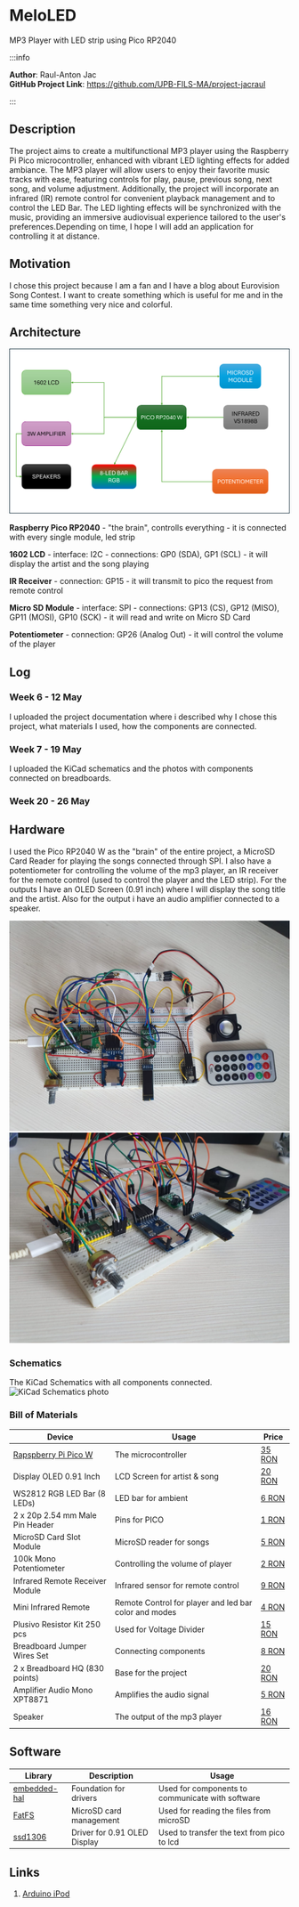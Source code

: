 # MeloLED
MP3 Player with LED strip using Pico RP2040

:::info 

**Author**: Raul-Anton Jac \
**GitHub Project Link**: https://github.com/UPB-FILS-MA/project-jacraul

:::

## Description

The project aims to create a multifunctional MP3 player using the Raspberry Pi Pico microcontroller, enhanced with vibrant LED lighting effects for added ambiance. The MP3 player will allow users to enjoy their favorite music tracks with ease, featuring controls for play, pause, previous song, next song, and volume adjustment. Additionally, the project will incorporate an infrared (IR) remote control for convenient playback management and to control the LED Bar. The LED lighting effects will be synchronized with the music, providing an immersive audiovisual experience tailored to the user's preferences.Depending on time, I hope I will add an application for controlling it at distance.

## Motivation

I chose this project because I am a fan and I have a blog about Eurovision Song Contest. I want to create something which is useful for me and in the same time something very nice and colorful.

## Architecture 

![Architecture photo](./schematicsforcomponents.png)


 **Raspberry Pico RP2040**
    - "the brain", controlls everything
    - it is connected with every single module, led strip

 **1602 LCD**
    - interface: I2C
    - connections: GP0 (SDA), GP1 (SCL)
    - it will display the artist and the song playing

 **IR Receiver**
    - connection: GP15
    - it will transmit to pico the request from remote control

 **Micro SD Module**
    - interface: SPI
    - connections: GP13 (CS), GP12 (MISO), GP11 (MOSI), GP10 (SCK)
    - it will read and write on Micro SD Card

 **Potentiometer**
    - connection: GP26 (Analog Out)
    - it will control the volume of the player

## Log

<!-- write every week your progress here -->

### Week 6 - 12 May
I uploaded the project documentation where i described why I chose this project, what materials I used, how the components are connected.
### Week 7 - 19 May
I uploaded the KiCad schematics and the photos with components connected on breadboards.
### Week 20 - 26 May

## Hardware

I used the Pico RP2040 W as the "brain" of the entire project, a MicroSD Card Reader for playing the songs connected through SPI. I also have a potentiometer for controlling the volume of the mp3 player, an IR receiver for the remote control (used to control the player and the LED strip). For the outputs I have an OLED Screen (0.91 inch) where I will display the song title and the artist. Also for the output i have an audio amplifier connected to a speaker.

![Hardware photo](./sch1.jpg)
![Hardware photo](./sch2.jpg)

### Schematics

The KiCad Schematics with all components connected.
![KiCad Schematics photo](./KiCad.png)


### Bill of Materials


| Device | Usage | Price |
|--------|--------|-------|
| [Rapspberry Pi Pico W](https://www.raspberrypi.com/documentation/microcontrollers/raspberry-pi-pico.html) | The microcontroller | [35 RON](https://www.optimusdigital.ro/en/raspberry-pi-boards/12394-raspberry-pi-pico-w.html) |
| Display OLED 0.91 Inch | LCD Screen for artist & song| [20 RON](https://robopiesa.ro/products/display-oled-lcd-0-91-inch-128x32?variant=46461636280662&currency=RON&utm_medium=product_sync&utm_source=google&utm_content=sag_organic&utm_campaign=sag_organic&srsltid=AfmBOopEj7zm9Ic7SDohv6ZHu2yxmUXJXWGerMoRqk_GPwhuHlWpKSD75TA) |
| WS2812 RGB LED Bar (8 LEDs) | LED bar for ambient | [6 RON](https://www.optimusdigital.ro/en/led-bars/753-bara-de-led-uri-rgb-ws2812-cu-8-led-uri.html) |
| 2 x 20p 2.54 mm Male Pin Header | Pins for PICO | [1 RON](https://www.optimusdigital.ro/en/pin-headers/8445-20-x-2p-254-mm-male-pin-header.html) |
|MicroSD Card Slot Module | MicroSD reader for songs | [5 RON](https://www.optimusdigital.ro/en/memories/1516-microsd-card-slot-module.html)|
| 100k Mono Potentiometer | Controlling the volume of player | [2 RON](https://www.optimusdigital.ro/en/potentiometers/1887-100k-mono-potentiometer.html?search_query=potentio&results=223)|
| Infrared Remote Receiver Module| Infrared sensor for remote control | [9 RON](https://www.optimusdigital.ro/en/others/755-modul-receptor-telecomanda-infrarou.html)|
| Mini Infrared Remote | Remote Control for player and led bar color and modes| [4 RON](https://www.optimusdigital.ro/en/others/11-mini-infrared-remote.html)|
| Plusivo Resistor Kit 250 pcs | Used for Voltage Divider | [15 RON](https://www.optimusdigital.ro/en/resistors/10928-250-pcs-plusivo-resistor-kit.html?search_query=resistors&results=184)|
| Breadboard Jumper Wires Set | Connecting components | [8 RON](https://www.optimusdigital.ro/en/wires-with-connectors/12-breadboard-jumper-wire-set.html?search_query=wires&results=561)|
| 2 x Breadboard HQ (830 points) | Base for the project | [20 RON](https://www.optimusdigital.ro/en/breadboards/8-breadboard-hq-830-points.html)|
| Amplifier Audio Mono XPT8871| Amplifies the audio signal | [5 RON](https://www.optimusdigital.ro/ro/audio-amplificatoare-audio/8348-amplificator-audio-mono-xpt8871-5-w.html)|
| Speaker | The output of the mp3 player | [16 RON](https://www.emag.ro/difuzor-mini-3-wati-8-ohmi-pentru-arduino-diy-ai1702/pd/DF0ZDDYBM/?ref=fp_growth_atc_1_1&provider=rec&recid=rec_74_c9f04ca83f0bc58c1133face9f24fff43981cc74b43976796129ba02ad6997dd_1714765523&scenario_ID=74)|


## Software

| Library | Description | Usage |
|---------|-------------|-------|
| [embedded-hal](https://github.com/rust-embedded/embedded-hal)| Foundation for drivers | Used for components to communicate with software |
| [FatFS](https://github.com/rust-embedded-community/embedded-sdmmc-rs) | MicroSD card management | Used for reading the files from microSD |
| [ssd1306](https://github.com/jamwaffles/ssd1306) | Driver for 0.91 OLED Display | Used to transfer the text from pico to lcd |


## Links

1. [Arduino iPod](https://ocw.cs.pub.ro/courses/pm/prj2023/avaduva/arduino-ipod)
